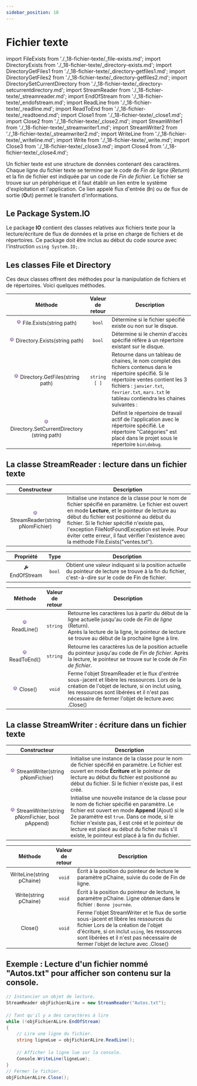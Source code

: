 ```yaml
---
sidebar_position: 18
---
```


# Fichier texte

import FileExists from './_18-fichier-texte/_file-exists.md';
import DirectoryExists from './_18-fichier-texte/_directory-exists.md';
import DirectoryGetFiles1 from './_18-fichier-texte/_directory-getfiles1.md';
import DirectoryGetFiles2 from './_18-fichier-texte/_directory-getfiles2.md';
import DirectorySetCurrentDirectory from './_18-fichier-texte/_directory-setcurrentdirectory.md';
import StreamReader from './_18-fichier-texte/_streamreader.md';
import EndOfStream from './_18-fichier-texte/_endofstream.md';
import ReadLine from './_18-fichier-texte/_readline.md';
import ReadToEnd from './_18-fichier-texte/_readtoend.md';
import Close1 from './_18-fichier-texte/_close1.md';
import Close2 from './_18-fichier-texte/_close2.md';
import StreamWriter1 from './_18-fichier-texte/_streamwriter1.md';
import StreamWriter2 from './_18-fichier-texte/_streamwriter2.md';
import WriteLine from './_18-fichier-texte/_writeline.md';
import Write from './_18-fichier-texte/_write.md';
import Close3 from './_18-fichier-texte/_close3.md';
import Close4 from './_18-fichier-texte/_close4.md';

Un fichier texte est une structure de données contenant des caractères. Chaque ligne du fichier texte se termine par le code de *Fin de ligne* (*Return*) et la fin de fichier est indiquée par un code de *Fin de fichier*. Le fichier se trouve sur un périphérique et il faut établir un lien entre le système d'exploitation et l'application. Ce lien appelé flux d'entrée (**I**n) ou de flux de sortie (**O**ut) permet le transfert d'informations.

## Le Package System.IO

Le package **IO** contient des classes relatives aux fichiers texte pour la lecture/écriture de flux de données et la prise en charge de fichiers et de répertoires. Ce package doit être inclus au début du code source avec l'instruction `using System.IO;`.

## Les classes File et Directory

Ces deux classes offrent des méthodes pour la manipulation de fichiers et de répertoires. Voici quelques méthodes.   

| Méthode | Valeur <br/> de <br/> retour | Description |
| :-----: | :--------------------------: | ----------- |
| ![méthode](./_00-shared/_methode.png) File.Exists(string path) | `bool` | Détermine si le fichier spécifié existe ou non sur le disque. <FileExists/> |
| ![méthode](./_00-shared/_methode.png) Directory.Exists(string path) | `bool` | Détermine si le chemin d'accès spécifié réfère à un répertoire existant sur le disque. <DirectoryExists/> |
| ![méthode](./_00-shared/_methode.png) Directory.GetFiles(string path) | `string [ ]` | Retourne dans un tableau de chaines, le nom complet des fichiers contenus dans le répertoire spécifié. <DirectoryGetFiles1/> Si le répertoire ventes contient les 3 fichiers : `janvier.txt`, `fevrier.txt`, `mars.txt` le tableau contiendra les chaines suivantes : <DirectoryGetFiles2/> |
| ![méthode](./_00-shared/_methode.png) Directory.SetCurrentDirectory (string path) | | Définit le répertoire de travail actif de l'application avec le répertoire spécifié. <DirectorySetCurrentDirectory/> Le répertoire "Catégories" est placé dans le projet sous le répertoire `bin\debug`.

## La classe StreamReader : lecture dans un fichier texte

| Constructeur | Description |
| :----------: | ----------- |
| ![méthode](./_00-shared/_methode.png) StreamReader(string pNomFichier) | Initialise une instance de la classe pour le nom de fichier spécifié en paramètre. Le fichier est ouvert en mode **Lecture**, et le pointeur de lecture au début du fichier est positionné au début du fichier. <StreamReader/> Si le fichier spécifié n'existe pas, l'exception FileNotFoundException est levée. Pour éviter cette erreur, il faut vérifier l'existence avec la méthode File.Exists("ventes.txt"). |

| Propriété | Type | Description |
| :-------: | :--: | ----------- |
| ![propriété](./_00-shared/_propriete.png) EndOfStream | `bool` | Obtient une valeur indiquant si la position actuelle du pointeur de lecture se trouve à la fin du fichier, c'est-à-dire sur le code de Fin de fichier. <EndOfStream/> |

| Méthode | Valeur <br/> de <br/> retour | Description |
| :-----: | :--------------------------: | ----------- |
| ![méthode](./_00-shared/_methode.png) ReadLine() | `string` | Retourne les caractères lus à partir du début de la ligne actuelle jusqu'au code de *Fin de ligne* (Return). <br/> Après la lecture de la ligne, le pointeur de lecture se trouve au début de la prochaine ligne à lire. <ReadLine/> |
| ![méthode](./_00-shared/_methode.png) ReadToEnd() | `string` | Retourne les caractères lus de la position actuelle du pointeur jusqu'au code de *Fin de fichier*. Après la lecture, le pointeur se trouve sur le code de *Fin de fichier*. <ReadToEnd/> |
| ![méthode](./_00-shared/_methode.png) Close() | `void` | Ferme l'objet StreamReader et le flux d'entrée sous-jacent et libère les ressources. <Close1/> Lors de la création de l'objet de lecture, si on inclut using, les ressources sont libérées et il n'est pas nécessaire de fermer l'objet de lecture avec .Close() <Close2/> |

## La classe StreamWriter : écriture dans un fichier texte

| Constructeur | Description |
| :----------: | ----------- |
| ![méthode](./_00-shared/_methode.png) StreamWriter(string pNomFichier) | Initialise une instance de la classe pour le nom de fichier spécifié en paramètre. Le fichier est ouvert en mode **Écriture** et le pointeur de lecture au début du fichier est positionné au début du fichier. Si le fichier n'existe pas, il est créé. <StreamWriter1/> |
| ![méthode](./_00-shared/_methode.png) StreamWriter(string pNomFichier, bool pAppend) | Initialise une nouvelle instance de la classe pour le nom de fichier spécifié en paramètre. Le fichier est ouvert en mode **Append** (Ajout) si le 2e paramètre est `true`. Dans ce mode, si le fichier n'existe pas, il est créé et le pointeur de lecture est placé au début du ficher mais s'il existe, le pointeur est placé à la fin du fichier. <StreamWriter2/> |

| Méthode | Valeur <br/> de <br/> retour | Description |
| :-----: | :--------------------------: | ----------- |
| WriteLine(string pChaine) | `void` | Écrit à la position du pointeur de lecture le paramètre pChaine, suivie du code de Fin de ligne. <WriteLine/> |
| Write(string pChaine) | `void` | Écrit à la position du pointeur de lecture, le paramètre pChaine. <Write/> Ligne obtenue dans le fichier : `Bonne journée`. |
| Close() | `void` | Ferme l'objet StreamWriter et le flux de sortie sous-jacent et libère les ressources du fichier <Close3/> Lors de la création de l'objet d'écriture, si on inclut `using`, les ressources sont libérées et il n'est pas nécessaire de fermer l'objet de lecture avec .Close() <Close4/> |
 
## Exemple : Lecture d'un fichier nommé "Autos.txt" pour afficher son contenu sur la console.

```cs
// Instancier un objet de lecture.
StreamReader objFichierALire = new StreamReader("Autos.txt");

// Tant qu'il y a des caractères à lire
while (!objFichierALire.EndOfStream)
{
    // Lire une ligne du fichier.
    string ligneLue = objFichierALire.ReadLine();
  
    // Afficher la ligne lue sur la console.
    Console.WriteLine(ligneLue);
}
// Fermer le fichier.
objFichierALire.Close();
```
